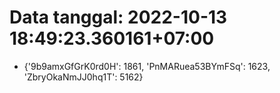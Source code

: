 # Data tanggal: 2022-10-13 18:49:23.360161+07:00

* {'9b9amxGfGrK0rd0H': 1861, 'PnMARuea53BYmFSq': 1623, 'ZbryOkaNmJJ0hq1T': 5162}
